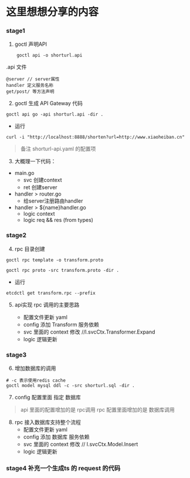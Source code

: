 # 这里想想分享的内容

### stage1

1. goctl 声明API

```shell
    goctl api -o shorturl.api
```

.api 文件

```code
@server // server属性
handler 定义服务名称
get/post/ 等方法声明

```

2. goctl 生成 API Gateway 代码

``` shell
goctl api go -api shorturl.api -dir .

```

- 运行
``` shell
curl -i "http://localhost:8888/shorten?url=http://www.xiaoheiban.cn"
```
> 备注
  shorturl-api.yaml 的配置项


3. 大概理一下代码：
 - main.go
    * svc 创建context
    * ret 创建server
 - handler > router.go
    * 给server注册路由handler
 - handler > ${name}handler.go
    * logic context
    * logic req && res (from types)

### stage2

4. rpc 目录创建
```shell
goctl rpc template -o transform.proto
```

```
goctl rpc proto -src transform.proto -dir .
```
- 运行
```shell
etcdctl get transform.rpc --prefix
```

5. api实现 rpc 调用的主要思路

    * 配置文件更新 yaml
    * config 添加 Transform 服务依赖
    * svc 里面的 context 修改 //l.svcCtx.Transformer.Expand
    * logic 逻辑更新
    

### stage3

6. 增加数据库的调用

```shell
# -c 表示使用redis cache
goctl model mysql ddl -c -src shorturl.sql -dir .
```

7. config 配置里面 指定 数据库 

> api 里面的配置增加的是 rpc调用
> rpc 配置里面增加的是 数据库调用

8. rpc 接入数据库支持整个流程
    * 配置文件更新 yaml
    * config 添加 数据库 服务依赖
    * svc 里面的 context 修改   // l.svcCtx.Model.Insert
    * logic 逻辑更新

### stage4 补充一个生成ts 的 request 的代码

```

```